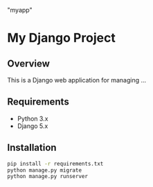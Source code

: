 "myapp" 
# My Django Project

## Overview
This is a Django web application for managing ...

## Requirements
- Python 3.x
- Django 5.x

## Installation
```bash
pip install -r requirements.txt
python manage.py migrate
python manage.py runserver
